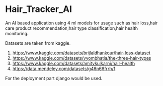 # Hair_Tracker_AI

An AI based application using 4 ml models for usage such as hair loss,hair care product recommendation,hair type classification,hair health monitoring.

Datasets are taken from kaggle.
1) https://www.kaggle.com/datasets/brijlaldhankour/hair-loss-dataset
2) https://www.kaggle.com/datasets/vyombhatia/the-three-hair-types 
3) https://www.kaggle.com/datasets/amitvkulkarni/hair-health 
4) https://data.mendeley.com/datasets/g46n66frrh/1

For the deployment part django would be used.
